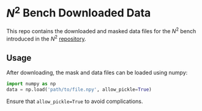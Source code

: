 # $N^2$ Bench Downloaded Data
This repo contains the downloaded and masked data files for the $N^2$ bench introduced in the $N^2$ [repository](https://github.com/aashish-khub/NearestNeighbors).

## Usage
After downloading, the mask and data files can be loaded using numpy:
```python
import numpy as np
data = np.load('path/to/file.npy', allow_pickle=True)
```
Ensure that `allow_pickle=True` to avoid complications.
